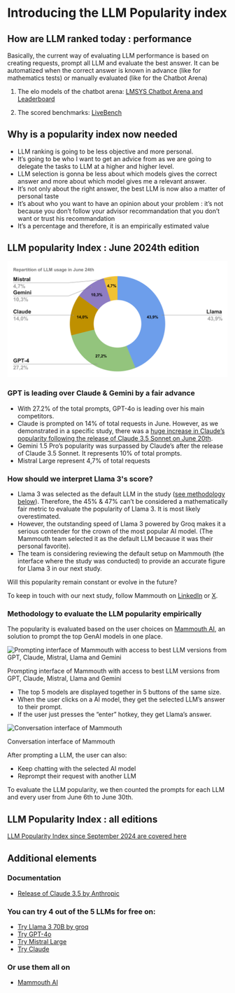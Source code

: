 # Introducing the LLM Popularity index

## How are LLM ranked today : performance

Basically, the current way of evaluating LLM performance is based on creating requests, prompt all LLM and evaluate the best answer. It can be automatized when the correct answer is known in advance (like for mathematics tests) or manually evaluated (like for the Chatbot Arena)

1) The elo models of the chatbot arena:  [LMSYS Chatbot Arena and Leaderboard](https://chat.lmsys.org/)

2) The scored benchmarks: [LiveBench](https://livebench.ai/) 

## Why is a popularity index now needed

- LLM ranking is going to be less objective and more personal.
- It’s going to be who I want to get an advice from as we are going to delegate the tasks to LLM at a higher and higher level.
- LLM selection is gonna be less about which models gives the correct answer and more about which model gives me a relevant answer.
- It’s not only about the right answer, the best LLM is now also a matter of personal taste
- It’s about who you want to have an opinion about your problem : it’s not because you don’t follow your advisor recommandation that you don’t want or trust his recommandation
- It’s a percentage and therefore, it is an empirically estimated value

## LLM popularity Index : June 2024th edition

![Repartition of LLM usage in June 24th.svg](Repartition_of_LLM_usage_in_June_24th.svg)

### GPT is leading over Claude & Gemini by a fair advance

- With 27.2% of the total prompts, GPT-4o is leading over his main competitors.
- Claude is prompted on 14% of total requests in June. However, as we demonstrated in a specific study, there was a [huge increase in Claude’s popularity following the release of Claude 3.5 Sonnet on June 20th](https://www.notion.so/Claude-s-popularity-surpasses-GPT-s-following-the-release-of-Claude-3-5-Sonnet-1d0ff5a2c9744e349ddedd0e92ae559c?pvs=21).
- Gemini 1.5 Pro’s popularity was surpassed by Claude’s after the release of Claude 3.5 Sonnet. It represents 10% of total prompts.
- Mistral Large represent 4,7% of total requests

### How should we interpret Llama 3's score?

- Llama 3 was selected as the default LLM in the study ([see methodology below](https://www.notion.so/Introducing-the-LLM-Popularity-index-9df6d1f707964e308bdb9f134874b6f9?pvs=21)). Therefore, the 45% & 47% can’t be considered a mathematically fair metric to evaluate the popularity of Llama 3. It is most likely overestimated.
- However, the outstanding speed of Llama 3 powered by Groq makes it a serious contender for the crown of the most popular AI model. (The Mammouth team selected it as the default LLM because it was their personal favorite).
- The team is considering reviewing the default setup on Mammouth (the interface where the study was conducted) to provide an accurate figure for Llama 3 in our next study.

Will this popularity remain constant or evolve in the future? 

To keep in touch with our next study, follow Mammouth on [LinkedIn](https://www.linkedin.com/company/mammouth-ai) or [X](http://x.com/mammouth_ai).

### **Methodology to evaluate the LLM popularity empirically**

The popularity is evaluated based on the user choices on [Mammouth AI](https://mammouth.ai),  an solution to prompt the top GenAI models in one place.

![Prompting interface of Mammouth with access to best LLM versions from GPT, Claude, Mistral, Llama and Gemini](Untitled.png)

Prompting interface of Mammouth with access to best LLM versions from GPT, Claude, Mistral, Llama and Gemini

- The top 5 models are displayed together in 5 buttons of the same size.
- When the user clicks on a AI model, they get the selected LLM’s answer to their prompt.
- If the user just presses the “enter” hotkey, they get Llama’s answer.

![Conversation interface of Mammouth](Untitled%201.png)

Conversation interface of Mammouth

After prompting a LLM, the user can also:

- Keep chatting with the selected AI model
- Reprompt their request with another LLM

To evaluate the LLM popularity, we then counted the prompts for each LLM and every user from June 6th to June 30th. 

## LLM Popularity Index : all editions

[LLM Popularity Index since September 2024 are covered here](/docs/llm-popularity/index.md)

## Additional elements

### Documentation

- [Release of Claude 3.5 by Anthropic](https://www.anthropic.com/news/claude-3-family)

### You can try 4 out of the 5 LLMs for free on:

- [Try Llama 3 70B by groq](http://groq.com)
- [Try GPT-4o](http://www.chatgpt.com)
- [Try Mistral Large](https://chat.mistral.ai/chat)
- [Try Claude](https://claude.ai/)

### Or use them all on

- [Mammouth AI](http://mammouth.ai)